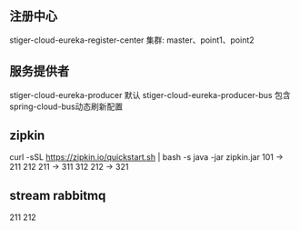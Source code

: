 ## 注册中心
stiger-cloud-eureka-register-center
集群: master、point1、point2
## 服务提供者
stiger-cloud-eureka-producer 默认
stiger-cloud-eureka-producer-bus 包含spring-cloud-bus动态刷新配置
## zipkin
curl -sSL https://zipkin.io/quickstart.sh | bash -s
java -jar zipkin.jar
101 -> 211 212
211 -> 311 312
212 -> 321
## stream rabbitmq
211 212